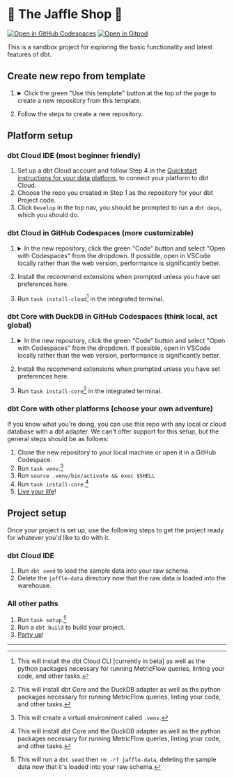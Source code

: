 # 🥪 The Jaffle Shop 🦘

[![Open in GitHub Codespaces](https://github.com/codespaces/badge.svg)](https://codespaces.new/dbt-labs/jaffle-shop?quickstart=1)
[![Open in Gitpod](https://gitpod.io/button/open-in-gitpod.svg)](https://gitpod.io/#https://github.com/dbt-labs/jaffle-shop)

This is a sandbox project for exploring the basic functionality and latest features of dbt.

## Create new repo from template

1. <details>
   <summary>Click the green "Use this template" button at the top of the page to create a new repository from this template.</summary>

   ![Click 'Use this template'](/.github/static/use-template.gif)
   </details>
3. Follow the steps to create a new repository.

## Platform setup

### dbt Cloud IDE (most beginner friendly)
1. Set up a dbt Cloud account and follow Step 4 in the [Quickstart instructions for your data platform](https://docs.getdbt.com/quickstarts), to connect your platform to dbt Cloud.
2. Choose the repo you created in Step 1 as the repository for your dbt Project code.
3. Click `Develop` in the top nav, you should be prompted to run a `dbt deps`, which you should do.

### dbt Cloud in GitHub Codespaces (more customizable)

1. <details>
   <summary>In the new repository, click the green "Code" button and select "Open with Codespaces" from the dropdown. If possible, open in VSCode locally rather than the web version, performance is significantly better.</summary>

   ![Create codespace on main](.github/static/open-codespace.gif)
   </details>
2. Install the recommend extensions when prompted unless you have set preferences here.
3. Run `task install-cloud`[^1] in the integrated terminal.

### dbt Core with DuckDB in GitHub Codespaces (think local, act global)

1. <details>
   <summary>In the new repository, click the green "Code" button and select "Open with Codespaces" from the dropdown. If possible, open in VSCode locally rather than the web version, performance is significantly better.</summary>

   ![Create codespace on main](.github/static/open-codespace.gif)
   </details>
2. Install the recommend extensions when prompted unless you have set preferences here.
3. Run `task install-core`[^2] in the integrated terminal.

### dbt Core with other platforms (choose your own adventure)

If you know what you're doing, you can use this repo with any local or cloud database with a dbt adapter. We can't offer support for this setup, but the general steps should be as follows:

1. Clone the new repository to your local machine or open it in a GitHub Codespace.
2. Run `task venv`.[^3]
3. Run `source .venv/bin/activate && exec $SHELL`
4. Run `task install-core`.[^2]
5. [Live your life](https://www.youtube.com/watch?v=koVHN6eO4Xg&t=72s)!

## Project setup

Once your project is set up, use the following steps to get the project ready for whatever you'd like to do with it.

### dbt Cloud IDE

1. Run `dbt seed` to load the sample data into your raw schema.
2. Delete the `jaffle-data` directory now that the raw data is loaded into the warehouse.

### All other paths

1. Run `task setup`.[^4]
2. Run a `dbt build` to build your project.
3. [Party up](https://www.youtube.com/watch?v=thIVtEOtlWM)!

---

[^1]: This will install the dbt Cloud CLI [currently in beta] as well as the python packages necessary for running MetricFlow queries, linting your code, and other tasks.
[^2]: This will install dbt Core and the DuckDB adapter as well as the python packages necessary for running MetricFlow queries, linting your code, and other tasks.
[^3]: This will create a virtual environment called `.venv`.
[^4]: This will run a `dbt seed` then `rm -rf jaffle-data`, deleting the sample data now that it's loaded into your raw schema.
